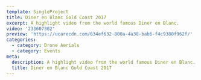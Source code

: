 ```yaml
---
template: SingleProject
title: Diner en Blanc Gold Coast 2017
excerpt: A highlight video from the world famous Diner en Blanc.
video: '233607302'
preview: 'https://ucarecdn.com/634ef632-800a-4a38-bab6-f4c9380f962f/'
categories:
  - category: Drone Aerials
  - category: Events
meta:
  description: A highlight video from the world famous Diner en Blanc.
  title: Diner en Blanc Gold Coast 2017
---
```

